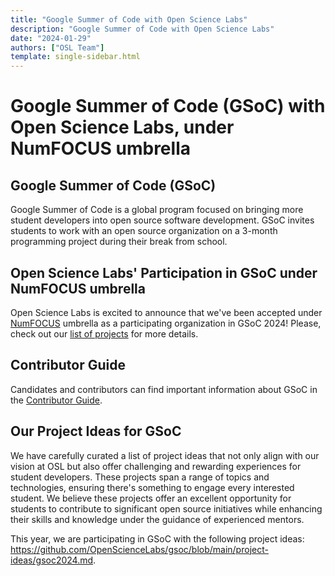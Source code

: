 ```yaml
---
title: "Google Summer of Code with Open Science Labs"
description: "Google Summer of Code with Open Science Labs"
date: "2024-01-29"
authors: ["OSL Team"]
template: single-sidebar.html
---
```


# Google Summer of Code (GSoC) with Open Science Labs, under NumFOCUS umbrella

## Google Summer of Code (GSoC)

Google Summer of Code is a global program focused on bringing more student
developers into open source software development. GSoC invites students to work
with an open source organization on a 3-month programming project during their
break from school.

## Open Science Labs' Participation in GSoC under NumFOCUS umbrella

Open Science Labs is excited to announce that we've been accepted under
[NumFOCUS](https://github.com/numfocus/gsoc) umbrella as a participating
organization in GSoC 2024! Please, check out our
[list of projects](https://github.com/OpenScienceLabs/gsoc/blob/main/project-ideas/gsoc2024.md)
for more details.

## Contributor Guide

Candidates and contributors can find important information about GSoC in the
[Contributor Guide](/programs/gsoc/guides/contributor).

## Our Project Ideas for GSoC

We have carefully curated a list of project ideas that not only align with our
vision at OSL but also offer challenging and rewarding experiences for student
developers. These projects span a range of topics and technologies, ensuring
there's something to engage every interested student. We believe these projects
offer an excellent opportunity for students to contribute to significant open
source initiatives while enhancing their skills and knowledge under the guidance
of experienced mentors.

This year, we are participating in GSoC with the following project ideas:
<https://github.com/OpenScienceLabs/gsoc/blob/main/project-ideas/gsoc2024.md>.

<!--
## Our Project Ideas for GSoC

We have carefully curated a list of project ideas that not only align with our
vision at OSL but also offer challenging and rewarding experiences for student
developers. These projects span a range of topics and technologies, ensuring
there's something to engage every interested student. Below is an initial list
of project ideas we plan to submit for GSoC. We believe these projects offer an
excellent opportunity for students to contribute to significant open source
initiatives while enhancing their skills and knowledge under the guidance of
experienced mentors.

### ArtBox

- **Description**: ArtBox is a tool set for handling multimedia files with a
  bunch of useful functions.
- **Project WEB Page**: <https://osl-incubator.github.io/artbox/>
- **Project Ideas**:
  [link](<https://github.com/osl-incubator/artbox/wiki/Google-Summer-of-Code-(GSoc)-%E2%80%90-2024>)

### ArxLang/ASTx

- **Description**: ASTx is an agnostic expression structure for AST. It is
  agnostic because it is not specific to any language, neither to the ArxLang
  project, although its main focus is to provide all needed feature for ArxLang.
- **Project WEB Page**: <https://arxlang.github.io/astx/>
- **Project Ideas**:
  [link](<https://github.com/arxlang/astx/wiki/Google-Summer-of-Code-(GSoc)-%E2%80%90-2024>)

### Envers

- **Description**: Envers is a command-line tool (CLI) designed to manage and
  version environment variables for different deployment stages such as staging,
  development, and production. It provides a secure and organized way to handle
  environment-specific configurations.
- **Project WEB Page**: <https://osl-incubator.github.io/envers/>
- **Project Ideas**:
  [link](<https://github.com/osl-incubator/envers/wiki/Google-Summer-of-Code-(GSoc)-%E2%80%90-2024>)

### fqlearn

- **Description**: This Project aims to facilitate the teaching of unit
  operations and thermodynamics.
- **Project WEB Page**: <https://osl-pocs.github.io/fqlearn/>
- **Project Ideas**:
  [link](<https://github.com/osl-pocs/fqlearn/wiki/Google-Summer-of-Code-(GSoc)-%E2%80%90-2024>)

### Makim

- **Description**: Makim (or makim) is based on make and focus on improve the
  way to define targets and dependencies. Instead of using the Makefile format,
  it uses yaml format.
- **Project WEB Page**: <https://osl-incubator.github.io/makim/>
- **Project Ideas**:
  [link](<https://github.com/osl-incubator/makim/wiki/Google-Summer-of-Code-(GSoc)-%E2%80%90-2024>)

### noWorkflow

- **Description**: The noWorkflow project aims at allowing scientists to benefit
  from provenance data analysis even when they don't use a workflow system. It
  transparently collects provenance from Python scripts and notebooks and
  provide tools to support the analysis and management of the provenance.
- **Project WEB Page**: <https://gems-uff.github.io/noworkflow/>
- **Project Ideas**:
  [link](https://gist.github.com/JoaoFelipe/ce4cb232deb2c71d4f39afc5cbeefe2b)

### OSL Web Page

- **Description**: OpenScienceLabs web page, is a project that serves as a way
  to present OSL to the world through a web page.
- **Project WEB Page**: <https://opensciencelabs.org/>
- **Project Ideas**:
  [link](<https://github.com/OpenScienceLabs/opensciencelabs.github.io/wiki/Google-Summer-of-Code-(GSoc)-%E2%80%90-2024>)

### PyDataStructs

- **Description**: PyDataStructs project aims to be a Python package for various
  data structures and algorithms (including their parallel implementations).
- **Project WEB Page**: <https://pydatastructs.readthedocs.io/en/latest/>
- **Project Ideas**:
  [link](https://github.com/codezonediitj/pydatastructs/wiki/Google-Summer-of-Code-Project-Ideas)

### SciCookie

- **Description**: SciCookie is a template developed by
  <https://opensciencelabs.org/> that creates projects from project templates.
- **Project WEB Page**: <https://osl-incubator.github.io/scicookie>
- **Project Ideas**:
  [link](<https://github.com/osl-incubator/scicookie/wiki/Google-Summer-of-Code-(GSoc)-%E2%80%90-2024>)

### Sugar

- **Description**: Sugar aims to organize your stack of containers, gathering
  some useful scripts and keeping this information centralized in a
  configuration file. So the command line would be very simple.
- **Project WEB Page**: <https://osl-incubator.github.io/sugar/>
- **Project Ideas**:
  [link](<https://github.com/osl-incubator/sugar/wiki/Google-Summer-of-Code-(GSoc)-%E2%80%90-2024>)
-->
